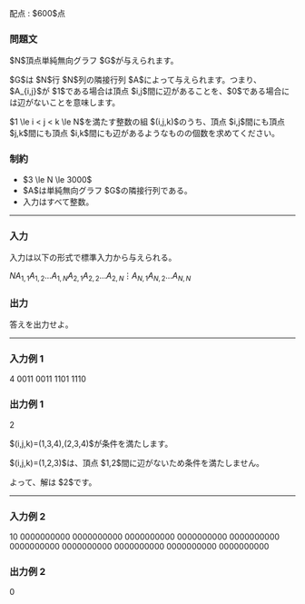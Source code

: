 
<div>

<span>

<span>

<p>
配点 : $600$点
</p>

<div>

<section>

### **問題文**

<p>
$N$頂点単純無向グラフ $G$が与えられます。
</p>

<p>
$G$は $N$行 $N$列の隣接行列 $A$によって与えられます。つまり、$A_{i,j}$が $1$である場合は頂点 $i,j$間に辺があることを、$0$である場合には辺がないことを意味します。
</p>

<p>
$1 \le i < j < k \le N$を満たす整数の組 $(i,j,k)$のうち、頂点 $i,j$間にも頂点 $j,k$間にも頂点 $i,k$間にも辺があるようなものの個数を求めてください。
</p>

</section>

</div>

<div>

<section>

### **制約**

<ul>

<li>
$3 \le N \le 3000$
</li>

<li>
$A$は単純無向グラフ $G$の隣接行列である。
</li>

<li>
入力はすべて整数。
</li>

</ul>

</section>

</div>

---

<div>

<div>

<section>

### **入力**

<p>
入力は以下の形式で標準入力から与えられる。
</p>

<div>

$N$$A_{1,1}A_{1,2}\dots A_{1,N}$$A_{2,1}A_{2,2}\dots A_{2,N}$$\vdots$$A_{N,1}A_{N,2}\dots A_{N,N}$
</div>

</section>

</div>

<div>

<section>

### **出力**

<p>
答えを出力せよ。
</p>

</section>

</div>

</div>

---

<div>

<section>

### **入力例 1**

<div>

4
0011
0011
1101
1110

</div>

</section>

</div>

<div>

<section>

### **出力例 1**

<div>

2

</div>

<p>
$(i,j,k)=(1,3,4),(2,3,4)$が条件を満たします。
</p>

<p>
$(i,j,k)=(1,2,3)$は、頂点 $1,2$間に辺がないため条件を満たしません。
</p>

<p>
よって、解は $2$です。
</p>

</section>

</div>

---

<div>

<section>

### **入力例 2**

<div>

10
0000000000
0000000000
0000000000
0000000000
0000000000
0000000000
0000000000
0000000000
0000000000
0000000000

</div>

</section>

</div>

<div>

<section>

### **出力例 2**

<div>

0

</div>

</section>

</div>

</span>

</span>

</div>
